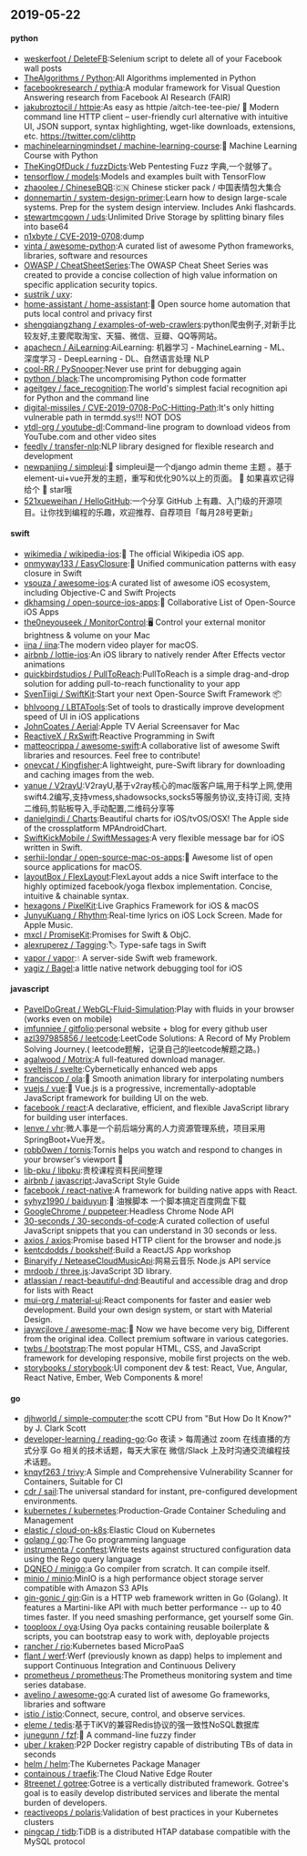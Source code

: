 ## 2019-05-22

#### python
* [weskerfoot / DeleteFB](https://github.com/weskerfoot/DeleteFB):Selenium script to delete all of your Facebook wall posts
* [TheAlgorithms / Python](https://github.com/TheAlgorithms/Python):All Algorithms implemented in Python
* [facebookresearch / pythia](https://github.com/facebookresearch/pythia):A modular framework for Visual Question Answering research from Facebook AI Research (FAIR)
* [jakubroztocil / httpie](https://github.com/jakubroztocil/httpie):As easy as httpie /aitch-tee-tee-pie/ 🥧 Modern command line HTTP client – user-friendly curl alternative with intuitive UI, JSON support, syntax highlighting, wget-like downloads, extensions, etc. https://twitter.com/clihttp
* [machinelearningmindset / machine-learning-course](https://github.com/machinelearningmindset/machine-learning-course):💬
Machine Learning Course with Python
* [TheKingOfDuck / fuzzDicts](https://github.com/TheKingOfDuck/fuzzDicts):Web Pentesting Fuzz 字典,一个就够了。
* [tensorflow / models](https://github.com/tensorflow/models):Models and examples built with TensorFlow
* [zhaoolee / ChineseBQB](https://github.com/zhaoolee/ChineseBQB):🇨🇳
Chinese sticker pack / 中国表情包大集合
* [donnemartin / system-design-primer](https://github.com/donnemartin/system-design-primer):Learn how to design large-scale systems. Prep for the system design interview. Includes Anki flashcards.
* [stewartmcgown / uds](https://github.com/stewartmcgown/uds):Unlimited Drive Storage by splitting binary files into base64
* [n1xbyte / CVE-2019-0708](https://github.com/n1xbyte/CVE-2019-0708):dump
* [vinta / awesome-python](https://github.com/vinta/awesome-python):A curated list of awesome Python frameworks, libraries, software and resources
* [OWASP / CheatSheetSeries](https://github.com/OWASP/CheatSheetSeries):The OWASP Cheat Sheet Series was created to provide a concise collection of high value information on specific application security topics.
* [sustrik / uxy](https://github.com/sustrik/uxy):
* [home-assistant / home-assistant](https://github.com/home-assistant/home-assistant):🏡
Open source home automation that puts local control and privacy first
* [shengqiangzhang / examples-of-web-crawlers](https://github.com/shengqiangzhang/examples-of-web-crawlers):python爬虫例子,对新手比较友好,主要爬取淘宝、天猫、微信、豆瓣、QQ等网站。
* [apachecn / AiLearning](https://github.com/apachecn/AiLearning):AiLearning: 机器学习 - MachineLearning - ML、深度学习 - DeepLearning - DL、自然语言处理 NLP
* [cool-RR / PySnooper](https://github.com/cool-RR/PySnooper):Never use print for debugging again
* [python / black](https://github.com/python/black):The uncompromising Python code formatter
* [ageitgey / face_recognition](https://github.com/ageitgey/face_recognition):The world's simplest facial recognition api for Python and the command line
* [digital-missiles / CVE-2019-0708-PoC-Hitting-Path](https://github.com/digital-missiles/CVE-2019-0708-PoC-Hitting-Path):It's only hitting vulnerable path in termdd.sys!!! NOT DOS
* [ytdl-org / youtube-dl](https://github.com/ytdl-org/youtube-dl):Command-line program to download videos from YouTube.com and other video sites
* [feedly / transfer-nlp](https://github.com/feedly/transfer-nlp):NLP library designed for flexible research and development
* [newpanjing / simpleui](https://github.com/newpanjing/simpleui):🚀
simpleui是一个django admin theme 主题 。基于element-ui+vue开发的主题，重写和优化90%以上的页面。
🍉
如果喜欢记得给个
🌟
star哦
* [521xueweihan / HelloGitHub](https://github.com/521xueweihan/HelloGitHub):一个分享 GitHub 上有趣、入门级的开源项目。让你找到编程的乐趣，欢迎推荐、自荐项目「每月28号更新」

#### swift
* [wikimedia / wikipedia-ios](https://github.com/wikimedia/wikipedia-ios):📱
The official Wikipedia iOS app.
* [onmyway133 / EasyClosure](https://github.com/onmyway133/EasyClosure):🍩
Unified communication patterns with easy closure in Swift
* [vsouza / awesome-ios](https://github.com/vsouza/awesome-ios):A curated list of awesome iOS ecosystem, including Objective-C and Swift Projects
* [dkhamsing / open-source-ios-apps](https://github.com/dkhamsing/open-source-ios-apps):📱
Collaborative List of Open-Source iOS Apps
* [the0neyouseek / MonitorControl](https://github.com/the0neyouseek/MonitorControl):🖥
Control your external monitor brightness & volume on your Mac
* [iina / iina](https://github.com/iina/iina):The modern video player for macOS.
* [airbnb / lottie-ios](https://github.com/airbnb/lottie-ios):An iOS library to natively render After Effects vector animations
* [quickbirdstudios / PullToReach](https://github.com/quickbirdstudios/PullToReach):PullToReach is a simple drag-and-drop solution for adding pull-to-reach functionality to your app
* [SvenTiigi / SwiftKit](https://github.com/SvenTiigi/SwiftKit):Start your next Open-Source Swift Framework
📦
* [bhlvoong / LBTATools](https://github.com/bhlvoong/LBTATools):Set of tools to drastically improve development speed of UI in iOS applications
* [JohnCoates / Aerial](https://github.com/JohnCoates/Aerial):Apple TV Aerial Screensaver for Mac
* [ReactiveX / RxSwift](https://github.com/ReactiveX/RxSwift):Reactive Programming in Swift
* [matteocrippa / awesome-swift](https://github.com/matteocrippa/awesome-swift):A collaborative list of awesome Swift libraries and resources. Feel free to contribute!
* [onevcat / Kingfisher](https://github.com/onevcat/Kingfisher):A lightweight, pure-Swift library for downloading and caching images from the web.
* [yanue / V2rayU](https://github.com/yanue/V2rayU):V2rayU,基于v2ray核心的mac版客户端,用于科学上网,使用swift4.2编写,支持vmess,shadowsocks,socks5等服务协议,支持订阅, 支持二维码,剪贴板导入,手动配置,二维码分享等
* [danielgindi / Charts](https://github.com/danielgindi/Charts):Beautiful charts for iOS/tvOS/OSX! The Apple side of the crossplatform MPAndroidChart.
* [SwiftKickMobile / SwiftMessages](https://github.com/SwiftKickMobile/SwiftMessages):A very flexible message bar for iOS written in Swift.
* [serhii-londar / open-source-mac-os-apps](https://github.com/serhii-londar/open-source-mac-os-apps):🚀
Awesome list of open source applications for macOS.
* [layoutBox / FlexLayout](https://github.com/layoutBox/FlexLayout):FlexLayout adds a nice Swift interface to the highly optimized facebook/yoga flexbox implementation. Concise, intuitive & chainable syntax.
* [hexagons / PixelKit](https://github.com/hexagons/PixelKit):Live Graphics Framework for iOS & macOS
* [JunyuKuang / Rhythm](https://github.com/JunyuKuang/Rhythm):Real-time lyrics on iOS Lock Screen. Made for Apple Music.
* [mxcl / PromiseKit](https://github.com/mxcl/PromiseKit):Promises for Swift & ObjC.
* [alexruperez / Tagging](https://github.com/alexruperez/Tagging):🏷
Type-safe tags in Swift
* [vapor / vapor](https://github.com/vapor/vapor):💧
A server-side Swift web framework.
* [yagiz / Bagel](https://github.com/yagiz/Bagel):a little native network debugging tool for iOS

#### javascript
* [PavelDoGreat / WebGL-Fluid-Simulation](https://github.com/PavelDoGreat/WebGL-Fluid-Simulation):Play with fluids in your browser (works even on mobile)
* [imfunniee / gitfolio](https://github.com/imfunniee/gitfolio):personal website + blog for every github user
* [azl397985856 / leetcode](https://github.com/azl397985856/leetcode):LeetCode Solutions: A Record of My Problem Solving Journey.( leetcode题解，记录自己的leetcode解题之路。)
* [agalwood / Motrix](https://github.com/agalwood/Motrix):A full-featured download manager.
* [sveltejs / svelte](https://github.com/sveltejs/svelte):Cybernetically enhanced web apps
* [franciscop / ola](https://github.com/franciscop/ola):🌊
Smooth animation library for interpolating numbers
* [vuejs / vue](https://github.com/vuejs/vue):🖖
Vue.js is a progressive, incrementally-adoptable JavaScript framework for building UI on the web.
* [facebook / react](https://github.com/facebook/react):A declarative, efficient, and flexible JavaScript library for building user interfaces.
* [lenve / vhr](https://github.com/lenve/vhr):微人事是一个前后端分离的人力资源管理系统，项目采用SpringBoot+Vue开发。
* [robb0wen / tornis](https://github.com/robb0wen/tornis):Tornis helps you watch and respond to changes in your browser's viewport
🌲
* [lib-pku / libpku](https://github.com/lib-pku/libpku):贵校课程资料民间整理
* [airbnb / javascript](https://github.com/airbnb/javascript):JavaScript Style Guide
* [facebook / react-native](https://github.com/facebook/react-native):A framework for building native apps with React.
* [syhyz1990 / baiduyun](https://github.com/syhyz1990/baiduyun):🖖
油猴脚本 一个脚本搞定百度网盘下载
* [GoogleChrome / puppeteer](https://github.com/GoogleChrome/puppeteer):Headless Chrome Node API
* [30-seconds / 30-seconds-of-code](https://github.com/30-seconds/30-seconds-of-code):A curated collection of useful JavaScript snippets that you can understand in 30 seconds or less.
* [axios / axios](https://github.com/axios/axios):Promise based HTTP client for the browser and node.js
* [kentcdodds / bookshelf](https://github.com/kentcdodds/bookshelf):Build a ReactJS App workshop
* [Binaryify / NeteaseCloudMusicApi](https://github.com/Binaryify/NeteaseCloudMusicApi):网易云音乐 Node.js API service
* [mrdoob / three.js](https://github.com/mrdoob/three.js):JavaScript 3D library.
* [atlassian / react-beautiful-dnd](https://github.com/atlassian/react-beautiful-dnd):Beautiful and accessible drag and drop for lists with React
* [mui-org / material-ui](https://github.com/mui-org/material-ui):React components for faster and easier web development. Build your own design system, or start with Material Design.
* [jaywcjlove / awesome-mac](https://github.com/jaywcjlove/awesome-mac): Now we have become very big, Different from the original idea. Collect premium software in various categories.
* [twbs / bootstrap](https://github.com/twbs/bootstrap):The most popular HTML, CSS, and JavaScript framework for developing responsive, mobile first projects on the web.
* [storybooks / storybook](https://github.com/storybooks/storybook):UI component dev & test: React, Vue, Angular, React Native, Ember, Web Components & more!

#### go
* [djhworld / simple-computer](https://github.com/djhworld/simple-computer):the scott CPU from "But How Do It Know?" by J. Clark Scott
* [developer-learning / reading-go](https://github.com/developer-learning/reading-go):Go 夜读 > 每周通过 zoom 在线直播的方式分享 Go 相关的技术话题，每天大家在 微信/Slack 上及时沟通交流编程技术话题。
* [knqyf263 / trivy](https://github.com/knqyf263/trivy):A Simple and Comprehensive Vulnerability Scanner for Containers, Suitable for CI
* [cdr / sail](https://github.com/cdr/sail):The universal standard for instant, pre-configured development environments.
* [kubernetes / kubernetes](https://github.com/kubernetes/kubernetes):Production-Grade Container Scheduling and Management
* [elastic / cloud-on-k8s](https://github.com/elastic/cloud-on-k8s):Elastic Cloud on Kubernetes
* [golang / go](https://github.com/golang/go):The Go programming language
* [instrumenta / conftest](https://github.com/instrumenta/conftest):Write tests against structured configuration data using the Rego query language
* [DQNEO / minigo](https://github.com/DQNEO/minigo):a Go compiler from scratch. It can compile itself.
* [minio / minio](https://github.com/minio/minio):MinIO is a high performance object storage server compatible with Amazon S3 APIs
* [gin-gonic / gin](https://github.com/gin-gonic/gin):Gin is a HTTP web framework written in Go (Golang). It features a Martini-like API with much better performance -- up to 40 times faster. If you need smashing performance, get yourself some Gin.
* [tooploox / oya](https://github.com/tooploox/oya):Using Oya packs containing reusable boilerplate & scripts, you can bootstrap easy to work with, deployable projects
* [rancher / rio](https://github.com/rancher/rio):Kubernetes based MicroPaaS
* [flant / werf](https://github.com/flant/werf):Werf (previously known as dapp) helps to implement and support Continuous Integration and Continuous Delivery
* [prometheus / prometheus](https://github.com/prometheus/prometheus):The Prometheus monitoring system and time series database.
* [avelino / awesome-go](https://github.com/avelino/awesome-go):A curated list of awesome Go frameworks, libraries and software
* [istio / istio](https://github.com/istio/istio):Connect, secure, control, and observe services.
* [eleme / tedis](https://github.com/eleme/tedis):基于TiKV的兼容Redis协议的强一致性NoSQL数据库
* [junegunn / fzf](https://github.com/junegunn/fzf):🌸
A command-line fuzzy finder
* [uber / kraken](https://github.com/uber/kraken):P2P Docker registry capable of distributing TBs of data in seconds
* [helm / helm](https://github.com/helm/helm):The Kubernetes Package Manager
* [containous / traefik](https://github.com/containous/traefik):The Cloud Native Edge Router
* [8treenet / gotree](https://github.com/8treenet/gotree):Gotree is a vertically distributed framework. Gotree's goal is to easily develop distributed services and liberate the mental burden of developers.
* [reactiveops / polaris](https://github.com/reactiveops/polaris):Validation of best practices in your Kubernetes clusters
* [pingcap / tidb](https://github.com/pingcap/tidb):TiDB is a distributed HTAP database compatible with the MySQL protocol
